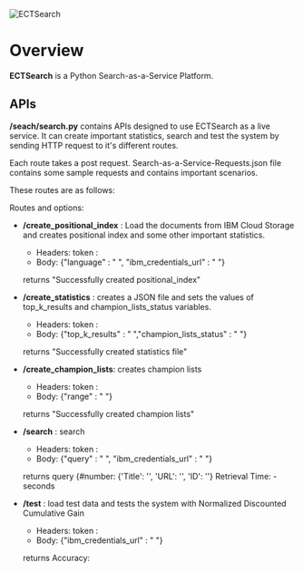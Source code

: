 ![ECTSearch](https://github.com/ECTLab/Search_Service_Platform/blob/master/logo.png "ECTSearch")

# Overview
**ECTSearch** is a Python Search-as-a-Service Platform.


## APIs
**/seach/search.py** contains APIs designed to use ECTSearch as a live service. It can create important statistics, search and test the system by sending HTTP request to it's different routes.

Each route takes a post request. Search-as-a-Service-Requests.json file contains some sample requests and contains important scenarios.

These routes are as follows:

Routes and options:
- **/create_positional_index** : Load the documents from IBM Cloud Storage and creates positional index and some other important statistics.
    - Headers: token : 
	- Body: {"language" : " ", "ibm_credentials_url" : " "}
    
	returns "Successfully created positional_index"


- **/create_statistics** : creates a JSON file and sets the values of top_k_results and champion_lists_status variables.
    - Headers: token : 
	- Body: {"top_k_results" : " ","champion_lists_status" : " "}
	
  returns "Successfully created statistics file"


- **/create_champion_lists**: creates champion lists
    - Headers: token : 
	- Body: {"range" : " "}
  
  returns "Successfully created champion lists"



- **/search** : search 
    - Headers: token : 
	- Body: {"query" : " ", "ibm_credentials_url" : " "}

  
  returns query {#number: {'Title': '', 'URL': '', 'ID': ''} Retrieval Time: - seconds


- **/test** : load test data and tests the system with Normalized Discounted Cumulative Gain
    - Headers: token : 
	- Body: {"ibm_credentials_url" : " "}

  
  returns Accuracy: 
